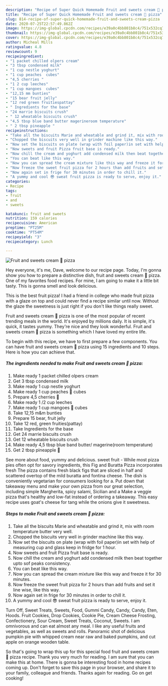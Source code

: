 ```yaml
---
description: "Recipe of Super Quick Homemade Fruit and sweets cream 🍕 pizza"
title: "Recipe of Super Quick Homemade Fruit and sweets cream 🍕 pizza"
slug: 814-recipe-of-super-quick-homemade-fruit-and-sweets-cream-pizza
date: 2020-07-25T22:57:49.862Z
image: https://img-global.cpcdn.com/recipes/e39a0c4bb801b8c4/751x532cq70/fruit-and-sweets-cream-🍕-pizza-recipe-main-photo.jpg
thumbnail: https://img-global.cpcdn.com/recipes/e39a0c4bb801b8c4/751x532cq70/fruit-and-sweets-cream-🍕-pizza-recipe-main-photo.jpg
cover: https://img-global.cpcdn.com/recipes/e39a0c4bb801b8c4/751x532cq70/fruit-and-sweets-cream-🍕-pizza-recipe-main-photo.jpg
author: Micheal Mills
ratingvalue: 4.8
reviewcount: 9
recipeingredient:
- "1 packet chilled olpers cream"
- "3 tbsp condensed milk"
- "1 cup nestle yoghurt"
- "1 cup peaches  cubes"
- "4,5 cherries "
- "1 2 cup leeches"
- "1 cup mangoes  cubes"
- "12,15 mm bunties"
- "15 bear fruit jelly"
- "12 red green fruitiespattay"
- " Ingredients for the base"
- "24 marrie biscuits crush"
- " 12 wheatable biscuits crush"
- "4,5 tbsp blue band butter magerineroom temperature"
- " 2 tbsp pineapple "
recipeinstructions:
- "Take all the biscuits Marie and wheatable and grind it, mix with room temperature butter very well."
- "Chopped the biscuits very well in grinder machine like this way."
- "Now set the biscuits on plate (wrap with foil paper)in set with help of measuring cup and glass keep in fridge for 1 hour."
- "Now sweets and fruit Pizza fruit base is ready."
- "Now chill the cream and yoghurt add condensed milk then beat together upto sof peaks consistency."
- "You can beat like this way."
- "Now you can spread the cream mixture like this way and freeze it for 30 minutes."
- "Now freeze the sweet fruit pizza for 2 hours than add fruits and set it line wise, like this way."
- "Now again set in frige for 30 minutes in order to chill it."
- "A yummy and cool 😎 sweat fruit pizza is ready to serve, enjoy it."
categories:
- Recipe
tags:
- fruit
- and
- sweets

katakunci: fruit and sweets 
nutrition: 159 calories
recipecuisine: American
preptime: "PT25M"
cooktime: "PT54M"
recipeyield: "3"
recipecategory: Lunch

---
```



![Fruit and sweets cream 🍕 pizza](https://img-global.cpcdn.com/recipes/e39a0c4bb801b8c4/751x532cq70/fruit-and-sweets-cream-🍕-pizza-recipe-main-photo.jpg)

Hey everyone, it's me, Dave, welcome to our recipe page. Today, I'm gonna show you how to prepare a distinctive dish, fruit and sweets cream 🍕 pizza. One of my favorites food recipes. For mine, I am going to make it a little bit tasty. This is gonna smell and look delicious.

This is the best fruit pizza! I had a friend in college who made fruit pizza with a glaze on top and could never find a recipe similar until now. Without the glaze the sweetness is just right if you don&#39;t like things really sweet.

Fruit and sweets cream 🍕 pizza is one of the most popular of recent trending meals in the world. It's enjoyed by millions daily. It is simple, it's quick, it tastes yummy. They're nice and they look wonderful. Fruit and sweets cream 🍕 pizza is something which I have loved my entire life.


To begin with this recipe, we have to first prepare a few components. You can have fruit and sweets cream 🍕 pizza using 15 ingredients and 10 steps. Here is how you can achieve that.

<!--inarticleads1-->

##### The ingredients needed to make Fruit and sweets cream 🍕 pizza:

1. Make ready 1 packet chilled olpers cream
1. Get 3 tbsp condensed milk
1. Make ready 1 cup nestle yoghurt
1. Make ready 1 cup peaches 🍑 cubes
1. Prepare 4,5 cherries 🍒
1. Make ready 1 /2 cup leeches
1. Make ready 1 cup mangoes 🥭 cubes
1. Take 12,15 m&amp;m bunties
1. Prepare 15 bear, fruit jelly
1. Take 12 red, green fruities(pattay)
1. Take  Ingredients for the base
1. Get 24 marrie biscuits crush
1. Get  12 wheatable biscuits crush
1. Make ready 4,5 tbsp blue band butter/ magerine(room temperature)
1. Get  2 tbsp pineapple 🍍


See more about food, yummy and delicious. sweet fruit - While most pizza pies often opt for savory ingredients, this Fig and Buratta Pizza incorporates fresh The pizza contains fresh black figs that are sliced in half and scattered overtop of the mild buratta and fontina cheese. The dish is conveniently vegetarian for consumers looking for a. Put down that takeaway menu and make your own pizza from our great selection, including simple Margherita, spicy salami, Sicilian and a Make a veggie pizza that&#39;s healthy and low-fat instead of ordering a takeaway. This easy recipe uses goat&#39;s cheese for tang while the onions give it sweetness. 

<!--inarticleads2-->

##### Steps to make Fruit and sweets cream 🍕 pizza:

1. Take all the biscuits Marie and wheatable and grind it, mix with room temperature butter very well.
1. Chopped the biscuits very well in grinder machine like this way.
1. Now set the biscuits on plate (wrap with foil paper)in set with help of measuring cup and glass keep in fridge for 1 hour.
1. Now sweets and fruit Pizza fruit base is ready.
1. Now chill the cream and yoghurt add condensed milk then beat together upto sof peaks consistency.
1. You can beat like this way.
1. Now you can spread the cream mixture like this way and freeze it for 30 minutes.
1. Now freeze the sweet fruit pizza for 2 hours than add fruits and set it line wise, like this way.
1. Now again set in frige for 30 minutes in order to chill it.
1. A yummy and cool 😎 sweat fruit pizza is ready to serve, enjoy it.


Turn Off, Sweet Treats, Sweets, Food, Gummi Candy, Candy, Candy, Eten, Hoods. Fruit Cookies, Drop Cookies, Cookie Pie, Cream Cheese Frosting, Confectionery, Sour Cream, Sweet Treats, Coconut, Sweets. I am omnivorous and can eat almost any meal. I like any useful fruits and vegetables, as well as sweets and rolls. Panoramic shot of delicious pumpkin pie with whipped cream near raw and baked pumpkins, and cut apple on orange wooden table. 

So that's going to wrap this up for this special food fruit and sweets cream 🍕 pizza recipe. Thank you very much for reading. I am sure that you can make this at home. There is gonna be interesting food in home recipes coming up. Don't forget to save this page in your browser, and share it to your family, colleague and friends. Thanks again for reading. Go on get cooking!

